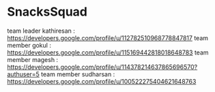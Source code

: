 # SnacksSquad

team leader kathiresan :
 https://developers.google.com/profile/u/112782510968778847817
team member gokul :
 https://developers.google.com/profile/u/115169442818018648783
team member magesh :
 https://developers.google.com/profile/u/114378214637865696570?authuser=5
team member sudharsan :
 https://developers.google.com/profile/u/100522275404621648763
